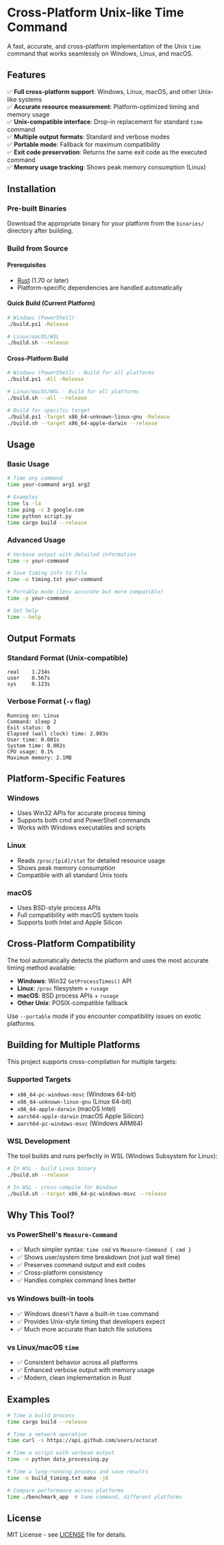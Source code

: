 # Cross-Platform Unix-like Time Command

A fast, accurate, and cross-platform implementation of the Unix `time` command that works seamlessly on Windows, Linux, and macOS.

## Features

✅ **Full cross-platform support**: Windows, Linux, macOS, and other Unix-like systems  
✅ **Accurate resource measurement**: Platform-optimized timing and memory usage  
✅ **Unix-compatible interface**: Drop-in replacement for standard `time` command  
✅ **Multiple output formats**: Standard and verbose modes  
✅ **Portable mode**: Fallback for maximum compatibility  
✅ **Exit code preservation**: Returns the same exit code as the executed command  
✅ **Memory usage tracking**: Shows peak memory consumption (Linux)  

## Installation

### Pre-built Binaries

Download the appropriate binary for your platform from the `binaries/` directory after building.

### Build from Source

#### Prerequisites
- [Rust](https://rustup.rs/) (1.70 or later)
- Platform-specific dependencies are handled automatically

#### Quick Build (Current Platform)
```bash
# Windows (PowerShell)
./build.ps1 -Release

# Linux/macOS/WSL
./build.sh --release
```

#### Cross-Platform Build
```bash
# Windows (PowerShell) - Build for all platforms
./build.ps1 -All -Release

# Linux/macOS/WSL - Build for all platforms  
./build.sh --all --release

# Build for specific target
./build.ps1 -Target x86_64-unknown-linux-gnu -Release
./build.sh --target x86_64-apple-darwin --release
```

## Usage

### Basic Usage
```bash
# Time any command
time your-command arg1 arg2

# Examples
time ls -la
time ping -c 3 google.com
time python script.py
time cargo build --release
```

### Advanced Usage
```bash
# Verbose output with detailed information
time -v your-command

# Save timing info to file
time -o timing.txt your-command

# Portable mode (less accurate but more compatible)
time -p your-command

# Get help
time --help
```

## Output Formats

### Standard Format (Unix-compatible)
```
real    1.234s
user    0.567s
sys     0.123s
```

### Verbose Format (`-v` flag)
```
Running on: Linux
Command: sleep 2
Exit status: 0
Elapsed (wall clock) time: 2.003s
User time: 0.001s  
System time: 0.002s
CPU usage: 0.1%
Maximum memory: 2.1MB
```

## Platform-Specific Features

### Windows
- Uses Win32 APIs for accurate process timing
- Supports both cmd and PowerShell commands
- Works with Windows executables and scripts

### Linux  
- Reads `/proc/[pid]/stat` for detailed resource usage
- Shows peak memory consumption
- Compatible with all standard Unix tools

### macOS
- Uses BSD-style process APIs
- Full compatibility with macOS system tools
- Supports both Intel and Apple Silicon

## Cross-Platform Compatibility

The tool automatically detects the platform and uses the most accurate timing method available:

- **Windows**: Win32 `GetProcessTimes()` API
- **Linux**: `/proc` filesystem + `rusage`
- **macOS**: BSD process APIs + `rusage`
- **Other Unix**: POSIX-compatible fallback

Use `--portable` mode if you encounter compatibility issues on exotic platforms.

## Building for Multiple Platforms

This project supports cross-compilation for multiple targets:

### Supported Targets
- `x86_64-pc-windows-msvc` (Windows 64-bit)  
- `x86_64-unknown-linux-gnu` (Linux 64-bit)
- `x86_64-apple-darwin` (macOS Intel)
- `aarch64-apple-darwin` (macOS Apple Silicon)
- `aarch64-pc-windows-msvc` (Windows ARM64)

### WSL Development
The tool builds and runs perfectly in WSL (Windows Subsystem for Linux):

```bash
# In WSL - build Linux binary
./build.sh --release

# In WSL - cross-compile for Windows
./build.sh --target x86_64-pc-windows-msvc --release
```

## Why This Tool?

### vs PowerShell's `Measure-Command`
- ✅ Much simpler syntax: `time cmd` vs `Measure-Command { cmd }`
- ✅ Shows user/system time breakdown (not just wall time)
- ✅ Preserves command output and exit codes
- ✅ Cross-platform consistency
- ✅ Handles complex command lines better

### vs Windows built-in tools
- ✅ Windows doesn't have a built-in `time` command
- ✅ Provides Unix-style timing that developers expect
- ✅ Much more accurate than batch file solutions

### vs Linux/macOS `time`
- ✅ Consistent behavior across all platforms
- ✅ Enhanced verbose output with memory usage
- ✅ Modern, clean implementation in Rust

## Examples

```bash
# Time a build process
time cargo build --release

# Time a network operation  
time curl -s https://api.github.com/users/octocat

# Time a script with verbose output
time -v python data_processing.py

# Time a long-running process and save results
time -o build_timing.txt make -j8

# Compare performance across platforms
time ./benchmark_app  # Same command, different platforms
```

## License

MIT License - see [LICENSE](LICENSE) file for details.
